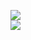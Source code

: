 [![](https://img.shields.io/badge/Made%20With-Github%20Spray-lightgrey.svg?style=for-the-badge&logo=github)](https://github.com/Annihil/github-spray#19146)  
[![](https://i.imgur.com/2DrTn0Z.gif)](https://github.com/Annihil/github-spray)